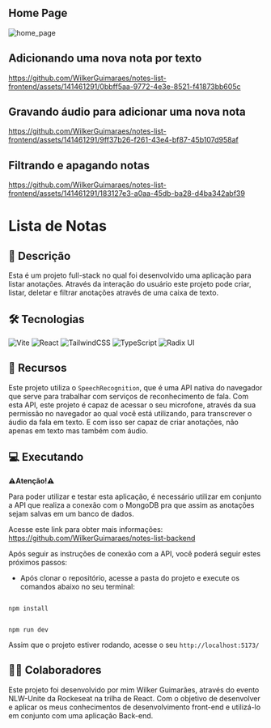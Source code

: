 ## Home Page

![home_page](https://imgur.com/YBHMTPH.png)

## Adicionando uma nova nota por texto

https://github.com/WilkerGuimaraes/notes-list-frontend/assets/141461291/0bbff5aa-9772-4e3e-8521-f41873bb605c

## Gravando áudio para adicionar uma nova nota

https://github.com/WilkerGuimaraes/notes-list-frontend/assets/141461291/9ff37b26-f261-43e4-bf87-45b107d958af

## Filtrando e apagando notas

https://github.com/WilkerGuimaraes/notes-list-frontend/assets/141461291/183127e3-a0aa-45db-ba28-d4ba342abf39

# Lista de Notas

## 📃 Descrição

Esta é um projeto full-stack no qual foi desenvolvido uma aplicação para listar anotações. Através da interação do usuário este projeto pode criar, listar, deletar e filtrar anotações através de uma caixa de texto.

## 🛠 Tecnologias

![Vite](https://img.shields.io/badge/vite-%23646CFF.svg?style=for-the-badge&logo=vite&logoColor=white) ![React](https://img.shields.io/badge/react-%2320232a.svg?style=for-the-badge&logo=react&logoColor=%2361DAFB) ![TailwindCSS](https://img.shields.io/badge/tailwindcss-%2338B2AC.svg?style=for-the-badge&logo=tailwind-css&logoColor=white) ![TypeScript](https://img.shields.io/badge/typescript-%23007ACC.svg?style=for-the-badge&logo=typescript&logoColor=white) ![Radix UI](https://img.shields.io/badge/radix%20ui-161618.svg?style=for-the-badge&logo=radix-ui&logoColor=white)

## 🧰 Recursos

Este projeto utiliza o `SpeechRecognition`, que é uma API nativa do navegador que serve para trabalhar com serviços de reconhecimento de fala. Com esta API, este projeto é capaz de acessar o seu microfone, através da sua permissão no navegador ao qual você está utilizando, para transcrever o áudio da fala em texto. E com isso ser capaz de criar anotações, não apenas em texto mas também com áudio.

## 💻 Executando

⚠<b>Atenção!</b>⚠

Para poder utilizar e testar esta aplicação, é necessário utilizar em conjunto a API que realiza a conexão com o MongoDB pra que assim as anotações sejam salvas em um banco de dados.

Acesse este link para obter mais informações: https://github.com/WilkerGuimaraes/notes-list-backend

Após seguir as instruções de conexão com a API, você poderá seguir estes próximos passos:

- Após clonar o repositório, acesse a pasta do projeto e execute os comandos abaixo no seu terminal:

```

npm install

```

```

npm run dev

```

Assim que o projeto estiver rodando, acesse o seu `http://localhost:5173/`

## 🙋‍♂️ Colaboradores

Este projeto foi desenvolvido por mim Wilker Guimarães, através do evento NLW-Unite da Rockeseat na trilha de React. Com o objetivo de desenvolver e aplicar os meus conhecimentos de desenvolvimento front-end e utilizá-lo em conjunto com uma aplicação Back-end.
